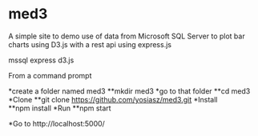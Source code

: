 # med3
A simple site to demo use of data from Microsoft SQL Server to plot
bar charts using D3.js with a rest api using express.js

mssql
express
d3.js

From a command prompt

*create a folder named med3
	**mkdir med3
*go to that folder
	**cd med3
*Clone
	**git clone https://github.com/yosiasz/med3.git	
*Install	
	**npm install
*Run
    **npm start
	
*Go to http://localhost:5000/